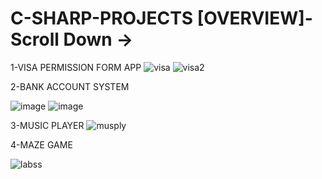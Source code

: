 # C-SHARP-PROJECTS [OVERVIEW]-Scroll Down ->

1-VISA PERMISSION FORM APP
![visa](https://github.com/salimdev3469/C-SHARP-PROJECTS/assets/157348323/b3502469-e05c-47d4-9f91-ea25b6bf0c98)
![visa2](https://github.com/salimdev3469/C-SHARP-PROJECTS/assets/157348323/ee1f47f7-ca2f-42f3-bb04-8449f90de8d7)

2-BANK ACCOUNT SYSTEM 

![image](https://github.com/salimdev3469/C-SHARP-PROJECTS/assets/157348323/582ff08b-ca13-4bce-bcc7-cb42ed634e1d)
![image](https://github.com/salimdev3469/C-SHARP-PROJECTS/assets/157348323/b52bfc39-2c92-472f-adf4-80e606c6aa37)

 3-MUSIC PLAYER
 ![musply](https://github.com/salimdev3469/C-SHARP-PROJECTS/assets/157348323/3868cb99-309e-439a-9f54-63ebcbc969ca)


 4-MAZE GAME
 
 ![labss](https://github.com/salimdev3469/C-SHARP-PROJECTS/assets/157348323/ebc4c04b-498b-4b85-ade7-19e15f59b53a)




